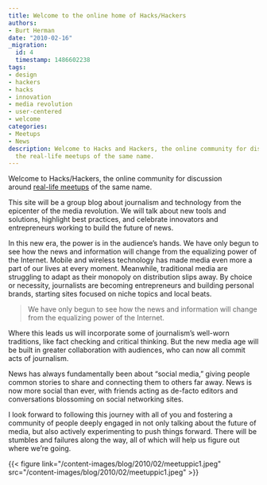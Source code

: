 ```yaml
---
title: Welcome to the online home of Hacks/Hackers
authors:
- Burt Herman
date: "2010-02-16"
_migration:
  id: 4
  timestamp: 1486602238
tags:
- design
- hackers
- hacks
- innovation
- media revolution
- user-centered
- welcome
categories:
- Meetups
- News
description: Welcome to Hacks and Hackers, the online community for discussion around
  the real-life meetups of the same name.
---
```


Welcome to Hacks/Hackers, the online community for discussion around [real-life meetups][1] of the same name.

This site will be a group blog about journalism and technology from the epicenter of the media revolution. We will talk about new tools and solutions, highlight best practices, and celebrate innovators and entrepreneurs working to build the future of news.

In this new era, the power is in the audience&#8217;s hands. We have only begun to see how the news and information will change from the equalizing power of the Internet. Mobile and wireless technology has made media even more a part of our lives at every moment. Meanwhile, traditional media are struggling to adapt as their monopoly on distribution slips away. By choice or necessity, journalists are becoming entrepreneurs and building personal brands, starting sites focused on niche topics and local beats.

> We have only begun to see how the news and information will change from the equalizing power of the Internet.

Where this leads us will incorporate some of journalism&#8217;s well-worn traditions, like fact checking and critical thinking. But the new media age will be built in greater collaboration with audiences, who can now all commit acts of journalism.

News has always fundamentally been about &#8220;social media,&#8221; giving people common stories to share and connecting them to others far away. News is now more social than ever, with friends acting as de-facto editors and conversations blossoming on social networking sites.

I look forward to following this journey with all of you and fostering a community of people deeply engaged in not only talking about the future of media, but also actively experimenting to push things forward. There will be stumbles and failures along the way, all of which will help us figure out where we&#8217;re going.

{{< figure link="/content-images/blog/2010/02/meetuppic1.jpeg" src="/content-images/blog/2010/02/meetuppic1.jpeg" >}}

 [1]: http://www.meetup.com/hacksandhackers